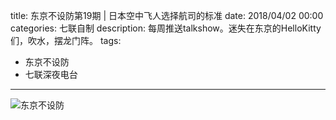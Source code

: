 title: 东京不设防第19期 | 日本空中飞人选择航司的标准
date: 2018/04/02 00:00
categories: 七联自制
description: 每周推送talkshow。迷失在东京的HelloKitty们，吹水，摆龙门阵。
tags:
- 东京不设防
- 七联深夜电台

---

![东京不设防](http://wx4.sinaimg.cn/mw690/a9a40e85gy1frka1bcn8qj20r70zk406.jpg)